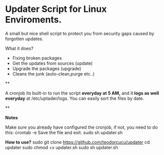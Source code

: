 
# Updater Script for Linux Enviroments.

A small but nice shell script to protect you from security gaps caused by forgotten updates.

What it does?

- Fixing broken  packages
- Get the updates from sources (update)
- Upgrade the packages (upgrade)
- Cleans the junk (auto-clean,purge etc..)

**

A cronjob its built-in to run the script **everyday at 5 AM,** and it **logs as well everyday** at /etc/uptader/logs. You can easily sort the files by date.

** 

**Notes**

Make sure you already have configured the cronjob, if not, you need to do this:
    crontab -e
Save the file and exit.
    sudo sh updater.sh

**How to use?**
    sudo git clone https://github.com/teodorcucu/updater
    cd updater
    sudo chmod +x updater.sh
    sudo sh updater.sh
